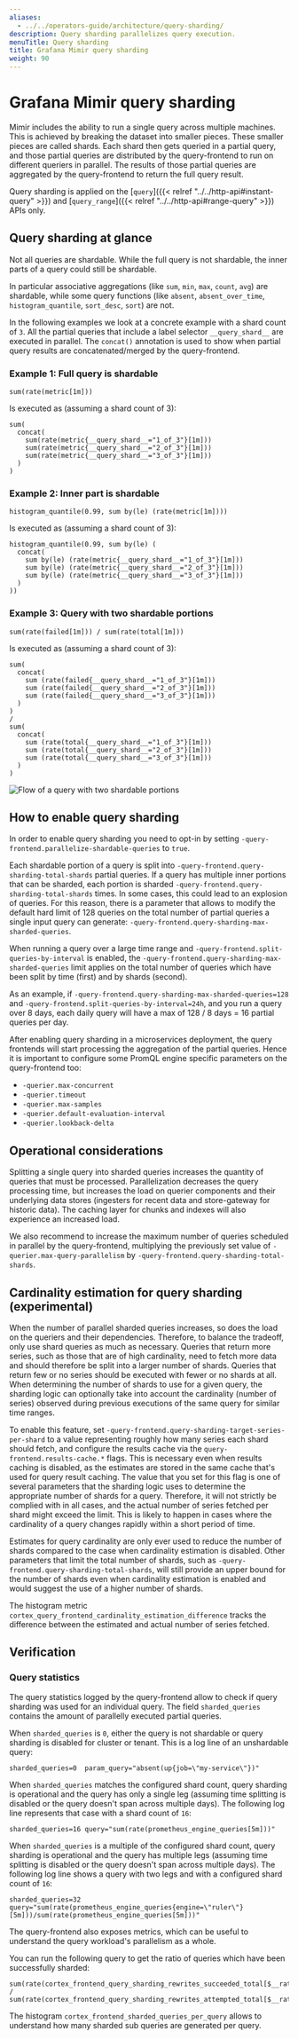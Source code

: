 ```yaml
---
aliases:
  - ../../operators-guide/architecture/query-sharding/
description: Query sharding parallelizes query execution.
menuTitle: Query sharding
title: Grafana Mimir query sharding
weight: 90
---
```


# Grafana Mimir query sharding

Mimir includes the ability to run a single query across multiple machines. This is
achieved by breaking the dataset into smaller pieces. These smaller pieces are
called shards. Each shard then gets queried in a partial query, and those
partial queries are distributed by the query-frontend to run on different
queriers in parallel. The results of those partial queries are aggregated by the
query-frontend to return the full query result.

Query sharding is applied on the [`query`]({{< relref "../../http-api#instant-query" >}})
and [`query_range`]({{< relref "../../http-api#range-query" >}}) APIs only.

## Query sharding at glance

Not all queries are shardable. While the full query is not shardable, the inner
parts of a query could still be shardable.

In particular associative aggregations (like `sum`, `min`, `max`, `count`,
`avg`) are shardable, while some query functions (like `absent`, `absent_over_time`,
`histogram_quantile`, `sort_desc`, `sort`) are not.

In the following examples we look at a concrete example with a shard count of
`3`. All the partial queries that include a label selector `__query_shard__`
are executed in parallel. The `concat()` annotation is used to show when partial
query results are concatenated/merged by the query-frontend.

### Example 1: Full query is shardable

```promql
sum(rate(metric[1m]))
```

Is executed as (assuming a shard count of 3):

```promql
sum(
  concat(
    sum(rate(metric{__query_shard__="1_of_3"}[1m]))
    sum(rate(metric{__query_shard__="2_of_3"}[1m]))
    sum(rate(metric{__query_shard__="3_of_3"}[1m]))
  )
)
```

### Example 2: Inner part is shardable

```promql
histogram_quantile(0.99, sum by(le) (rate(metric[1m])))
```

Is executed as (assuming a shard count of 3):

```promql
histogram_quantile(0.99, sum by(le) (
  concat(
    sum by(le) (rate(metric{__query_shard__="1_of_3"}[1m]))
    sum by(le) (rate(metric{__query_shard__="2_of_3"}[1m]))
    sum by(le) (rate(metric{__query_shard__="3_of_3"}[1m]))
  )
))
```

### Example 3: Query with two shardable portions

```promql
sum(rate(failed[1m])) / sum(rate(total[1m]))
```

Is executed as (assuming a shard count of 3):

```promql
sum(
  concat(
    sum (rate(failed{__query_shard__="1_of_3"}[1m]))
    sum (rate(failed{__query_shard__="2_of_3"}[1m]))
    sum (rate(failed{__query_shard__="3_of_3"}[1m]))
  )
)
/
sum(
  concat(
    sum (rate(total{__query_shard__="1_of_3"}[1m]))
    sum (rate(total{__query_shard__="2_of_3"}[1m]))
    sum (rate(total{__query_shard__="3_of_3"}[1m]))
  )
)
```

![Flow of a query with two shardable portions](query-sharding.png)

## How to enable query sharding

In order to enable query sharding you need to opt-in by setting
`-query-frontend.parallelize-shardable-queries` to `true`.

Each shardable portion of a query is split into
`-query-frontend.query-sharding-total-shards` partial queries. If a query has multiple
inner portions that can be sharded, each portion is sharded
`-query-frontend.query-sharding-total-shards` times. In some cases, this could lead to
an explosion of queries. For this reason, there is a parameter that allows to
modify the default hard limit of 128 queries on the total number of partial
queries a single input query can generate:
`-query-frontend.query-sharding-max-sharded-queries`.

When running a query over a large time range and
`-query-frontend.split-queries-by-interval` is enabled, the
`-query-frontend.query-sharding-max-sharded-queries` limit applies on the total
number of queries which have been split by time (first) and by shards (second).

As an example, if `-query-frontend.query-sharding-max-sharded-queries=128` and
`-query-frontend.split-queries-by-interval=24h`, and you run a query over 8 days, each
daily query will have a max of 128 / 8 days = 16 partial queries per day.

After enabling query sharding in a microservices deployment, the query
frontends will start processing the aggregation of the partial queries. Hence
it is important to configure some PromQL engine specific parameters on the
query-frontend too:

- `-querier.max-concurrent`
- `-querier.timeout`
- `-querier.max-samples`
- `-querier.default-evaluation-interval`
- `-querier.lookback-delta`

## Operational considerations

Splitting a single query into sharded queries increases the quantity of queries
that must be processed. Parallelization decreases the query processing time,
but increases the load on querier components and their underlying data stores
(ingesters for recent data and store-gateway for historic data). The
caching layer for chunks and indexes will also experience an increased load.

We also recommend to increase the maximum number of queries scheduled in
parallel by the query-frontend, multiplying the previously set value of
`-querier.max-query-parallelism` by
`-query-frontend.query-sharding-total-shards`.

## Cardinality estimation for query sharding (experimental)

When the number of parallel sharded queries increases, so does the load on the queriers and their dependencies. Therefore, to balance the tradeoff, only use shard queries as much as necessary.
Queries that return more series, such as those that are of high cardinality, need to fetch more data and should therefore be split into a larger number of shards.
Queries that return few or no series should be executed with fewer or no shards at all.
When determining the number of shards to use for a given query, the sharding logic can optionally take into account the cardinality (number of series) observed during previous executions of the same query for similar time ranges.

To enable this feature, set `-query-frontend.query-sharding-target-series-per-shard` to a value representing roughly how many series each shard should fetch, and configure the results cache via the `query-frontend.results-cache.*` flags.
This is necessary even when results caching is disabled, as the estimates are stored in the same cache that's used for query result caching.
The value that you set for this flag is one of several parameters that the sharding logic uses to determine the appropriate number of shards for a query.
Therefore, it will not strictly be complied with in all cases, and the actual number of series fetched per shard might exceed the limit.
This is likely to happen in cases where the cardinality of a query changes rapidly within a short period of time.

Estimates for query cardinality are only ever used to reduce the number of shards compared to the case when cardinality estimation is disabled.
Other parameters that limit the total number of shards, such as `-query-frontend.query-sharding-total-shards`, will still provide an upper bound for the number of shards even when cardinality estimation is enabled and would suggest the use of a higher number of shards.

The histogram metric `cortex_query_frontend_cardinality_estimation_difference` tracks the difference between the estimated and actual number of series fetched.

## Verification

### Query statistics

The query statistics logged by the query-frontend allow to check if query sharding was
used for an individual query. The field `sharded_queries` contains the amount
of parallelly executed partial queries.

When `sharded_queries` is `0`, either the query is not shardable or query
sharding is disabled for cluster or tenant. This is a log line of an
unshardable query:

```
sharded_queries=0  param_query="absent(up{job=\"my-service\"})"
```

When `sharded_queries` matches the configured shard count, query sharding is
operational and the query has only a single leg (assuming time splitting is
disabled or the query doesn't span across multiple days). The following log
line represents that case with a shard count of `16`:

```
sharded_queries=16 query="sum(rate(prometheus_engine_queries[5m]))"
```

When `sharded_queries` is a multiple of the configured shard count, query
sharding is operational and the query has multiple legs (assuming time
splitting is disabled or the query doesn't span across multiple days). The
following log line shows a query with two legs and with a configured shard
count of `16`:

```
sharded_queries=32 query="sum(rate(prometheus_engine_queries{engine=\"ruler\"}[5m]))/sum(rate(prometheus_engine_queries[5m]))"
```

The query-frontend also exposes metrics, which can be useful to understand the
query workload's parallelism as a whole.

You can run the following query to get the ratio of queries which have been successfully sharded:

```promql
sum(rate(cortex_frontend_query_sharding_rewrites_succeeded_total[$__rate_interval])) /
sum(rate(cortex_frontend_query_sharding_rewrites_attempted_total[$__rate_interval]))
```

The histogram `cortex_frontend_sharded_queries_per_query` allows to understand
how many sharded sub queries are generated per query.
